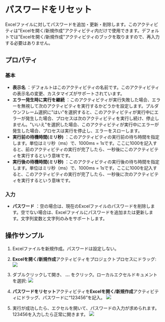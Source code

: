 # パスワードをリセット

Excelファイルに対してパスワードを追加・更新・削除します。このアクティビティは"Excelを開く/新規作成"アクティビティ内だけで使用できます。デフォルトでは"Excelを開く/新規作成"アクティビティのブックを取りますので、再入力する必要はありません。

## プロパティ

### 基本
- **表示名** ：デフォルトはこのアクティビティの名前です。このアクティビティの表示名の変更、カスタマイズがサポートされています。
- **エラー発生時に実行を継続** ：このアクティビティが実行失敗した場合、エラーを無視して次のアクティビティを実行するかどうかを設定します。プルダウンフレーム選択に"はい"を選択すると、このアクティビティが実行中にエラーが発生した場合、プロセスは次のアクティビティを実行し続け、停止しません。"いいえ"を選択した場合、このアクティビティが実行中にエラーが発生した場合、プロセスは実行を停止し、エラーをスローします。
- **実行前の待機時間(ミリ秒)** ：このアクティビティの実行前の待ち時間を指定します。単位はミリ秒（ms）で、1000ms = 1sです。ここに1000を記入すると、前のアクティビティの実行が完了したら、一秒後にこのアクティビティを実行するという意味です。
- **実行後の待機時間(ミリ秒)** ：このアクティビティの実行後の待ち時間を指定します。単位はミリ秒（ms）で、1000ms = 1sです。ここに1000を記入すると、このアクティビティの実行が完了したら、一秒後に次のアクティビティを実行するという意味です。


### 入力

- **パスワード** ：空の場合は、現在のExcelファイルのパスワードを削除します。空でない場合は、Excelファイルにパスワードを追加または更新します。文字列変数と文字列のみをサポートします。

## 操作サンプル

1. Excelファイルを新規作成。パスワードは設定しない。

2. **Excelを開く/新規作成**アクティビティをプロジェクトプロセスにドラッグ:
![](https://docimages.blob.core.chinacloudapi.cn/images/Activities/OpenExcel1.png)

3. ダブルクリックして開き、 **...** をクリック。ローカルエクセルドキュメントを選択:
![](https://docimages.blob.core.chinacloudapi.cn/images/Activities/OpenExcel2.png)

4. **パスワードをリセット**アクティビティを**Excelを開く/新規作成**アクティビティにドラッグ、パスワードに“123456”を記入。
![](https://docimages.blob.core.chinacloudapi.cn/images/Activities/ResetPassword1.png)

5. 実行が成功したら、エクセルを開いて、パスワードの入力が求められます。123456を入力したら正常に開きます。
![](https://docimages.blob.core.chinacloudapi.cn/images/Activities/ResetPassword2.png)
